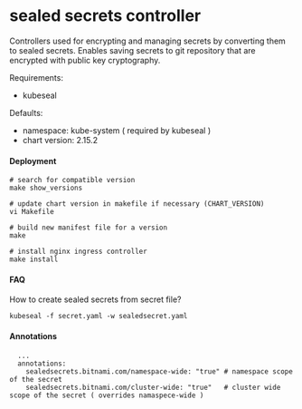 # sealed secrets controller

Controllers used for encrypting and managing secrets by converting them to sealed secrets.
Enables saving secrets to git repository that are encrypted with public key cryptography.

Requirements:
- kubeseal


Defaults:
- namespace: kube-system ( required by kubeseal )
- chart version: 2.15.2

#### Deployment
```
# search for compatible version
make show_versions

# update chart version in makefile if necessary (CHART_VERSION)
vi Makefile

# build new manifest file for a version
make

# install nginx ingress controller
make install
```

#### FAQ

How to create sealed secrets from secret file?
```
kubeseal -f secret.yaml -w sealedsecret.yaml
```

#### Annotations

```
  ...
  annotations:
    sealedsecrets.bitnami.com/namespace-wide: "true" # namespace scope of the secret
    sealedsecrets.bitnami.com/cluster-wide: "true"   # cluster wide scope of the secret ( overrides namaspece-wide )
```


